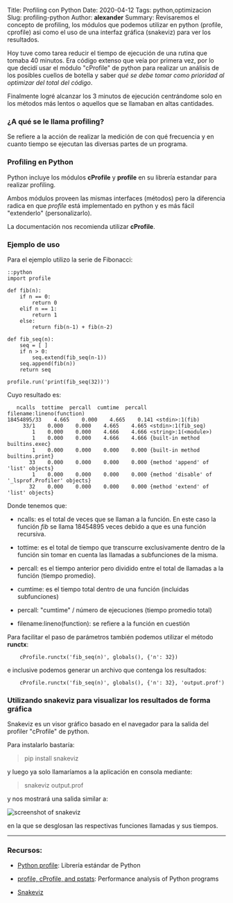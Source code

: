 Title: Profiling con Python
Date: 2020-04-12
Tags: python,optimizacion
Slug: profiling-python
Author: __alexander__
Summary: Revisaremos el concepto de profiling, los módulos que podemos utilizar en python (profile, cprofile) asi como el uso de una interfaz gráfica (snakeviz) para ver los resultados.

Hoy tuve como tarea reducir el tiempo de ejecución de una rutina que tomaba 40 minutos. Era código extenso que veía por primera vez, por lo que decidí usar el módulo "cProfile" de python para realizar un análisis de los posibles cuellos de botella y saber *qué se debe tomar como prioridad al optimizar del total del código*.

Finalmente logré alcanzar los 3 minutos de ejecución centrándome solo en los métodos más lentos o aquellos que se llamaban en altas cantidades. 

### ¿A qué se le llama profiling?

Se refiere a la acción de realizar la medición de con qué frecuencia y en cuanto tiempo se ejecutan las diversas partes de un programa.

### Profiling en Python

Python incluye los módulos **cProfile** y **profile** en su librería estandar para realizar profiling.

Ambos módulos proveen las mismas interfaces (métodos) pero la diferencia radica en que *profile* está implementado en python y es más fácil "extenderlo" (personalizarlo).

La documentación nos recomienda utilizar **cProfile**.

### Ejemplo de uso

Para el ejemplo utilizo la serie de Fibonacci:

~~~
::python
import profile

def fib(n):
    if n == 0:
        return 0
    elif n == 1:
        return 1
    else:
        return fib(n-1) + fib(n-2)

def fib_seq(n):
    seq = [ ]
    if n > 0:
        seq.extend(fib_seq(n-1))
    seq.append(fib(n))
    return seq

profile.run('print(fib_seq(32))')
~~~

Cuyo resultado es:

~~~
   ncalls  tottime  percall  cumtime  percall filename:lineno(function)
18454895/33    4.665    0.000    4.665    0.141 <stdin>:1(fib)
     33/1    0.000    0.000    4.665    4.665 <stdin>:1(fib_seq)
        1    0.000    0.000    4.666    4.666 <string>:1(<module>)
        1    0.000    0.000    4.666    4.666 {built-in method builtins.exec}
        1    0.000    0.000    0.000    0.000 {built-in method builtins.print}
       33    0.000    0.000    0.000    0.000 {method 'append' of 'list' objects}
        1    0.000    0.000    0.000    0.000 {method 'disable' of '_lsprof.Profiler' objects}
       32    0.000    0.000    0.000    0.000 {method 'extend' of 'list' objects}

~~~

Donde tenemos que:

- ncalls: es el total de veces que se llaman a la función. En este caso la función *fib* se llama 18454895 veces debido a que es  una función recursiva.

- tottime: es el total de tiempo que transcurre exclusivamente dentro de la función sin tomar en cuenta las llamadas a subfunciones de la misma.

- percall: es el tiempo anterior pero dividido entre el total de llamadas a la función (tiempo promedio).

- cumtime: es el tiempo total dentro de una función (incluidas subfunciones)

- percall: "cumtime" / número de ejecuciones (tiempo promedio total)

- filename:lineno(function): se refiere a la función en cuestión


Para facilitar el paso de parámetros también podemos utilizar el método **runctx**:

~~~
    cProfile.runctx('fib_seq(n)', globals(), {'n': 32})
~~~

e inclusive podemos generar un archivo que contenga los resultados:

~~~
    cProfile.runctx('fib_seq(n)', globals(), {'n': 32}, 'output.prof')
~~~

### Utilizando snakeviz para visualizar los resultados de forma gráfica

Snakeviz es un visor gráfico basado en el navegador para la salida del profiler "cProfile" de python.

Para instalarlo bastaría:

>   pip install snakeviz

y luego ya solo llamaríamos a la aplicación en consola mediante:

>   snakeviz output.prof

y nos mostrará una salida similar a:

![screenshot of snakeviz](/pictures/snakeviz.png "Profiling - snakeviz")

en la que se desglosan las respectivas funciones llamadas y sus tiempos.

- - -

### Recursos:

- <a target='_blank' href='https://docs.python.org/3.8/library/profile.html'>Python profile</a>: Librería estándar de Python

- <a target='_blank' href='https://pymotw.com/2/profile/'>profile, cProfile, and pstats</a>: Performance analysis of Python programs

- <a target='_blank' href="https://jiffyclub.github.io/snakeviz/">Snakeviz</a>